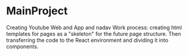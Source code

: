 # MainProject
Creating Youtube Web and App and nadav
Work process: creating html templates for pages as a "skeleton" for the future page structure. Then transferring the code to the React environment and dividing it into components.
